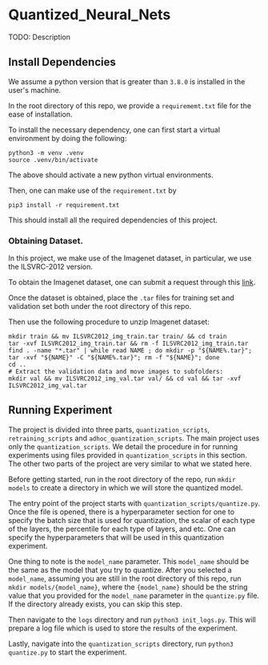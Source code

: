 # Quantized_Neural_Nets
TODO: Description

## Install Dependencies
We assume a python version that is greater than `3.8.0` is installed in the user's 
machine.

In the root directory of this repo, we provide a `requirememt.txt` file for the
ease of installation.

To install the necessary dependency, one can first start a virtual environment
by doing the following: 
```
python3 -m venv .venv
source .venv/bin/activate
```
The above should activate a new python virtual environments.

Then, one can make use of the `requirement.txt` by 
```
pip3 install -r requirement.txt
```
This should install all the required dependencies of this project. 

### Obtaining Dataset.

In this project, we make use of the Imagenet dataset, 
in particular, we use the ILSVRC-2012 version. 

To obtain the Imagenet dataset, one can submit a request through this [link](https://image-net.org/request).

Once the dataset is obtained, place the `.tar` files for training set and validation set both under the root directory of this repo. 

Then use the following procedure to unzip Imagenet dataset:
```
mkdir train && mv ILSVRC2012_img_train.tar train/ && cd train
tar -xvf ILSVRC2012_img_train.tar && rm -f ILSVRC2012_img_train.tar
find . -name "*.tar" | while read NAME ; do mkdir -p "${NAME%.tar}"; tar -xvf "${NAME}" -C "${NAME%.tar}"; rm -f "${NAME}"; done
cd ..
# Extract the validation data and move images to subfolders:
mkdir val && mv ILSVRC2012_img_val.tar val/ && cd val && tar -xvf ILSVRC2012_img_val.tar
``` 

## Running Experiment

The project is divided into three parts, `quantization_scripts`, `retraining_scripts` and `adhoc_quantization_scripts`. The main project uses only the `quantization_scripts`.  We detail the procedure in for running experiments using files provided in `quantization_scripts` in this section. The other two parts of the project are very similar to what we stated here.  

Before getting started, run in the root directory of the repo, run `mkdir models`
to create a directory in which we will store the quantized model. 

The entry point of the project starts with `quantization_scripts/quantize.py`. 
Once the file is opened, there is a hyperparameter section for one to specify the 
batch size that is used for quantization, the scalar of each type of the layers,
the percentile for each type of layers, and etc. One can specify the hyperparameters that will be used in this quantization experiment. 

One thing to note is the  `model_name` parameter. This `model_name` should be the same as the model that you try to quantize. After you selected a `model_name`, assuming you are still in the root directory of this repo, run `mkdir models/{model_name}`, where the `{model_name}` should be the string value that you provided for the `model_name` parameter in the `quantize.py` file. If the directory already exists, you can skip this step. 

Then navigate to the `logs` directory and run `python3 init_logs.py`. This will prepare a log file which is used to store the results of the experiment.

Lastly, navigate into the `quantization_scripts` directory, run `python3 quantize.py` to start the experiment.
